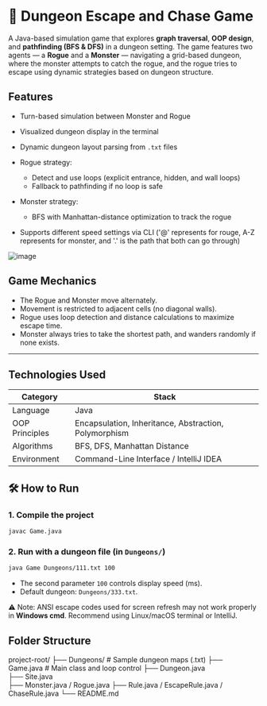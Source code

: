 # 🧭 Dungeon Escape and Chase Game

A Java-based simulation game that explores **graph traversal**, **OOP design**, and **pathfinding (BFS & DFS)** in a dungeon setting.
The game features two agents — a **Rogue** and a **Monster** — navigating a grid-based dungeon, where the monster attempts to catch the rogue, and the rogue tries to escape using dynamic strategies based on dungeon structure.



## Features

* Turn-based simulation between Monster and Rogue
* Visualized dungeon display in the terminal
* Dynamic dungeon layout parsing from `.txt` files
* Rogue strategy:

  * Detect and use loops (explicit entrance, hidden, and wall loops)
  * Fallback to pathfinding if no loop is safe
* Monster strategy:

  * BFS with Manhattan-distance optimization to track the rogue
* Supports different speed settings via CLI ('@' represents for rouge, A-Z represents for monster, and '.' is the path that both can go through)


![image](https://github.com/user-attachments/assets/43c1182c-5045-4d20-adb2-00f10a85a188)



## Game Mechanics

* The Rogue and Monster move alternately.
* Movement is restricted to adjacent cells (no diagonal walls).
* Rogue uses loop detection and distance calculations to maximize escape time.
* Monster always tries to take the shortest path, and wanders randomly if none exists.

---

## Technologies Used

| Category       | Stack                                                 |
| -------------- | ----------------------------------------------------- |
| Language       | Java                                                  |
| OOP Principles | Encapsulation, Inheritance, Abstraction, Polymorphism |
| Algorithms     | BFS, DFS, Manhattan Distance                          |
| Environment    | Command-Line Interface / IntelliJ IDEA                |



## 🛠️ How to Run

### 1. Compile the project

```bash
javac Game.java
```

### 2. Run with a dungeon file (in `Dungeons/`)

```bash
java Game Dungeons/111.txt 100
```

* The second parameter `100` controls display speed (ms).
* Default dungeon: `Dungeons/333.txt`.

⚠️ Note: ANSI escape codes used for screen refresh may not work properly in **Windows cmd**. Recommend using Linux/macOS terminal or IntelliJ.



## Folder Structure


project-root/
├── Dungeons/              # Sample dungeon maps (.txt)
├── Game.java              # Main class and loop control
├── Dungeon.java           
├── Site.java             
├── Monster.java / Rogue.java
├── Rule.java / EscapeRule.java / ChaseRule.java
└── README.md
```


